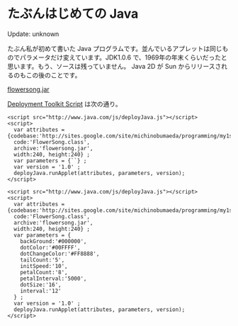 たぶんはじめての Java
=====

Update: unknown

たぶん私が初めて書いた Java プログラムです。並んでいるアプレットは同じものでパラメータだけ変えています。JDK1.0.6 で、1969年の年末くらいだったと思います。もう、ソースは残っていません。 Java 2D が Sun からリリースされるのもこの後のことです。

[flowersong.jar](my1stjava/flowersong.jar)



[Deployment Toolkit Script](http://download.oracle.com/javase/6/docs/technotes/guides/jweb/deployment_advice.html) は次の通り。

```
<script src="http://www.java.com/js/deployJava.js"></script>
<script>
  var attributes = {codebase:'http://sites.google.com/site/michinobumaeda/programming/my1stjava/',
  code:'FlowerSong.class',
  archive:'flowersong.jar',
  width:240, height:240} ;
  var parameters = {``} ;
  var version = '1.0' ;
  deployJava.runApplet(attributes, parameters, version);
</script>

<script src="http://www.java.com/js/deployJava.js"></script>
<script>
  var attributes = {codebase:'http://sites.google.com/site/michinobumaeda/programming/my1stjava/',
  code:'FlowerSong.class',
  archive:'flowersong.jar',
  width:240, height:240} ;
  var parameters = {
    backGround:'#000000',
    dotColor:'#00FFFF',
    dotChangeColor:'#FF8888',
    tailCount:'5',
    initSpeed:'10',
    petalCount:'8',
    petalInterval:'5000',
    dotSize:'16',
    interval:'12'
  } ;
  var version = '1.0' ;
  deployJava.runApplet(attributes, parameters, version);
</script>
```
